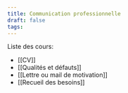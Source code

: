 ```yaml
---
title: Communication professionnelle
draft: false
tags:
---
```

Liste des cours:
- [[CV]]
- [[Qualités et défauts]]
- [[Lettre ou mail de motivation]]
- [[Recueil des besoins]]
